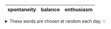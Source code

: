 <!-- word_basket start -->
| spontaneity | balance | enthusiasm |
| :---------: | :-----: | :--------: |

<details>
  <summary>These words are chosen at random each day. ✨</summary>
  Take a look inside this repo to see how that works.
</details>
<!-- word_basket end -->
